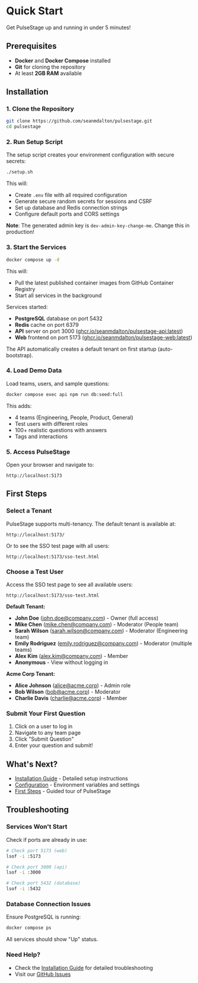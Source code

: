 # Quick Start

Get PulseStage up and running in under 5 minutes!

## Prerequisites

- **Docker** and **Docker Compose** installed
- **Git** for cloning the repository
- At least **2GB RAM** available

## Installation

### 1. Clone the Repository

```bash
git clone https://github.com/seanmdalton/pulsestage.git
cd pulsestage
```

### 2. Run Setup Script

The setup script creates your environment configuration with secure secrets:

```bash
./setup.sh
```

This will:
- Create `.env` file with all required configuration
- Generate secure random secrets for sessions and CSRF
- Set up database and Redis connection strings
- Configure default ports and CORS settings

**Note**: The generated admin key is `dev-admin-key-change-me`. Change this in production!

### 3. Start the Services

```bash
docker compose up -d
```

This will:
- Pull the latest published container images from GitHub Container Registry
- Start all services in the background

Services started:
- **PostgreSQL** database on port 5432
- **Redis** cache on port 6379
- **API** server on port 3000 ([ghcr.io/seanmdalton/pulsestage-api:latest](https://github.com/seanmdalton/pulsestage/pkgs/container/pulsestage-api))
- **Web** frontend on port 5173 ([ghcr.io/seanmdalton/pulsestage-web:latest](https://github.com/seanmdalton/pulsestage/pkgs/container/pulsestage-web))

The API automatically creates a default tenant on first startup (auto-bootstrap).

### 4. Load Demo Data

Load teams, users, and sample questions:

```bash
docker compose exec api npm run db:seed:full
```

This adds:
- 4 teams (Engineering, People, Product, General)
- Test users with different roles
- 100+ realistic questions with answers
- Tags and interactions

### 5. Access PulseStage

Open your browser and navigate to:

```
http://localhost:5173
```

## First Steps

### Select a Tenant

PulseStage supports multi-tenancy. The default tenant is available at:

```
http://localhost:5173/
```

Or to see the SSO test page with all users:

```
http://localhost:5173/sso-test.html
```

### Choose a Test User

Access the SSO test page to see all available users:

```
http://localhost:5173/sso-test.html
```

**Default Tenant:**
- **John Doe** (john.doe@company.com) - Owner (full access)
- **Mike Chen** (mike.chen@company.com) - Moderator (People team)
- **Sarah Wilson** (sarah.wilson@company.com) - Moderator (Engineering team)
- **Emily Rodriguez** (emily.rodriguez@company.com) - Moderator (multiple teams)
- **Alex Kim** (alex.kim@company.com) - Member
- **Anonymous** - View without logging in

**Acme Corp Tenant:**
- **Alice Johnson** (alice@acme.corp) - Admin role
- **Bob Wilson** (bob@acme.corp) - Moderator
- **Charlie Davis** (charlie@acme.corp) - Member

### Submit Your First Question

1. Click on a user to log in
2. Navigate to any team page
3. Click "Submit Question"
4. Enter your question and submit!

## What's Next?

- [Installation Guide](installation.md) - Detailed setup instructions
- [Configuration](configuration.md) - Environment variables and settings
- [First Steps](first-steps.md) - Guided tour of PulseStage

## Troubleshooting

### Services Won't Start

Check if ports are already in use:

```bash
# Check port 5173 (web)
lsof -i :5173

# Check port 3000 (api)
lsof -i :3000

# Check port 5432 (database)
lsof -i :5432
```

### Database Connection Issues

Ensure PostgreSQL is running:

```bash
docker compose ps
```

All services should show "Up" status.

### Need Help?

- Check the [Installation Guide](installation.md) for detailed troubleshooting
- Visit our [GitHub Issues](https://github.com/seanmdalton/pulsestage/issues)


